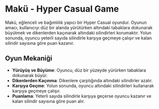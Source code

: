 # Makü - Hyper Casual Game

Makü, eğlenceli ve bağımlılık yapıcı bir Hyper Casual oyundur. Oyunun amacı, kullanıcıyı düz bir alanda yürütürken altındaki tabaklara dokunarak büyütmek ve dikenlerden kaçınarak altındaki silindirleri korumaktır. Yolun sonunda, oyuncu yeterli sayıda silindirle karşıya geçmeye çalışır ve kalan silindir sayısına göre puan kazanır.

## Oyun Mekaniği

- **Yürüyüş ve Büyüme**: Oyuncu, düz bir yüzeyde yürürken tabaklara dokunarak büyür.
- **Dikenlerden Kaçınma**: Dikenlere çarptığında altındaki silindirler azalır.
- **Karşıya Geçme**: Yolun sonunda, oyuncu altındaki silindirleri kullanarak karşıya geçmeye çalışır.
- **Puanlama**: Yeterli sayıda silindirle karşıya geçerse oyuncu kazanır ve kalan silindir sayısına göre puan alır.

